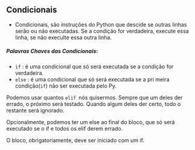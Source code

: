## Condicionais

* Condicionais, são instruções do Python que descide se outras linhas serão ou não executadas. Se a condição for verdadeira, execute essa linha, se não execulte essa outra linha.

##### Palavras Chaves das Condicionais:

* ``if`` : é uma condicional que só será executada se a condição for verdadeira.
* ``else`` : é uma condicional que só será executada se a pri meira condição(``if``) não ser executada pelo Py.

Podemos usar quantos ``elif ``nós quisermos. Sempre que um deles der errado, o próximo será testado. Quando algum deles der certo, todo o restante será ignorado.

Opcionalmente, podemos ter um else ao final do bloco, que só será executado se o if e todos os elif derem errado.

O bloco, obrigatoriamente, deve ser iniciado com um if.
